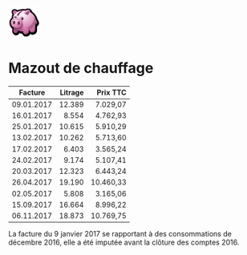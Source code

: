 <link rel="stylesheet" href="normal4.css">

![](icon_earn.png)

# Mazout de chauffage

| Facture | Litrage | Prix TTC |
| --- | ---: | ---: |
| 09.01.2017 | 12.389 | 7.029,07 | 
| 16.01.2017 | 8.554 | 4.762,93 | 
| 25.01.2017 | 10.615 | 5.910,29 | 
| 13.02.2017 | 10.262 | 5.713,60 | 
| 17.02.2017 | 6.403 | 3.565,24 | 
| 24.02.2017 | 9.174 | 5.107,41 | 
| 20.03.2017 | 12.323 | 6.443,24 | 
| 26.04.2017 | 19.190 | 10.460,33 |
| 02.05.2017 | 5.808 | 3.165,06 | 
| 15.09.2017 | 16.664 | 8.996,22 | 
| 06.11.2017 | 18.873 | 10.769,75 || 14.11.2017 | 11.503 | 6.796,63 | 

La facture du 9 janvier 2017 se rapportant à des consommations de décembre 2016, elle a été imputée avant la clôture des comptes 2016.


